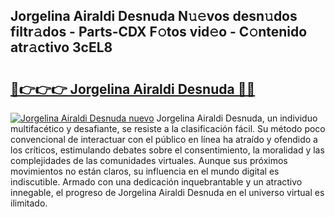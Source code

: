 ## Jorgelina Airaldi Desnuda N𝚞𝚎vos desn𝚞dos filtr𝚊dos - Parts-CDX F𝚘tos vid𝚎o - C𝚘ntenido atr𝚊ctivo 3cEL8

# <h2><a href="http://mb4nf2.tromn.icu/?c=Jorgelina+Airaldi+Desnuda">🔗👉👉👉 Jorgelina Airaldi Desnuda 🔗🔗</a></h2>

[![Jorgelina Airaldi Desnuda nuevo](https://i.imgur.com/pEAQMta.gif)](http://mb4nf2.tromn.icu/?c=Jorgelina+Airaldi+Desnuda)
Jorgelina Airaldi Desnuda, un individuo multifacético y desafiante, se resiste a la clasificación fácil. Su método poco convencional de interactuar con el público en línea ha atraído y ofendido a los críticos, estimulando debates sobre el consentimiento, la moralidad y las complejidades de las comunidades virtuales. Aunque sus próximos movimientos no están claros, su influencia en el mundo digital es indiscutible. Armado con una dedicación inquebrantable y un atractivo innegable, el progreso de Jorgelina Airaldi Desnuda en el universo virtual es ilimitado.

